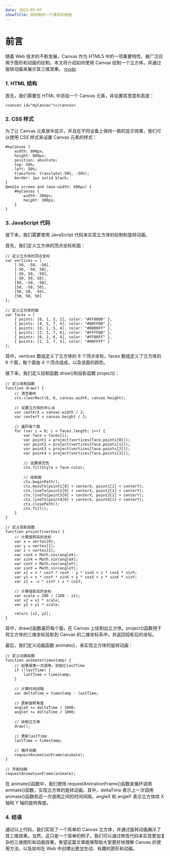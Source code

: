 ```yaml
---
date: 2023-05-07
showTitle: 如何制作一个漂亮的按钮
---
```


# 前言

随着 Web 技术的不断发展，Canvas 作为 HTML5 中的一项重要特性，被广泛应用于图形和动画的绘制。本文将介绍如何使用 Canvas 绘制一个立方体，并通过旋转动画来展示其三维效果。
[jcode](https://code.juejin.cn/pen/7229320099902160896)

### 1. HTML 结构

首先，我们需要在 HTML 中添加一个 Canvas 元素，并设置其宽度和高度：

```
<canvas id="myCanvas"></canvas>
```

### 2. CSS 样式

为了让 Canvas 元素居中显示，并且在不同设备上保持一致的显示效果，我们可以使用 CSS 样式来设置 Canvas 元素的样式：

```
#myCanvas {
    width: 800px;
    height: 800px;
    position: absolute;
    top: 50%;
    left: 50%;
    transform: translate(-50%, -50%);
    border: 1px solid black;
}
@media screen and (max-width: 600px) {
    #myCanvas {
        width: 300px;
        height: 300px;
    }
}
```

### 3. JavaScript 代码

接下来，我们需要使用 JavaScript 代码来实现立方体的绘制和旋转动画。

首先，我们定义立方体的顶点坐标和面：

```
// 定义立方体的顶点坐标
var vertices = [
    [-50, -50, -50],
    [-50, -50, 50],
    [-50, 50, -50],
    [-50, 50, 50],
    [50, -50, -50],
    [50, -50, 50],
    [50, 50, -50],
    [50, 50, 50]
];

// 定义立方体的面
var faces = [
    { points: [0, 1, 3, 2], color: "#FF0000" },
    { points: [4, 5, 7, 6], color: "#00FF00" },
    { points: [0, 1, 5, 4], color: "#0000FF" },
    { points: [2, 3, 7, 6], color: "#FFFF00" },
    { points: [0, 2, 6, 4], color: "#FF00FF" },
    { points: [1, 3, 7, 5], color: "#00FFFF" }
];
```

其中，vertices 数组定义了立方体的 8 个顶点坐标，faces 数组定义了立方体的 6 个面，每个面由 4 个顶点组成，以及该面的颜色。

接下来，我们定义绘制函数 draw()和投影函数 project()：

```
// 定义绘制函数
function draw() {
    // 清空画布
    ctx.clearRect(0, 0, canvas.width, canvas.height);

    // 设置立方体的中心点
    var centerX = canvas.width / 2;
    var centerY = canvas.height / 2;

    // 遍历每个面
    for (var i = 0; i < faces.length; i++) {
        var face = faces[i];
        var point1 = project(vertices[face.points[0]]);
        var point2 = project(vertices[face.points[1]]);
        var point3 = project(vertices[face.points[2]]);
        var point4 = project(vertices[face.points[3]]);

        // 设置填充色
        ctx.fillStyle = face.color;

        // 绘制面
        ctx.beginPath();
        ctx.moveTo(point1[0] + centerX, point1[1] + centerY);
        ctx.lineTo(point2[0] + centerX, point2[1] + centerY);
        ctx.lineTo(point3[0] + centerX, point3[1] + centerY);
        ctx.lineTo(point4[0] + centerX, point4[1] + centerY);
        ctx.closePath();
        ctx.fill();
    }
}

// 定义投影函数
function project(vertex) {
    // 计算旋转后的坐标
    var x = vertex[0];
    var y = vertex[1];
    var z = vertex[2];
    var cosX = Math.cos(angleX);
    var sinX = Math.sin(angleX);
    var cosY = Math.cos(angleY);
    var sinY = Math.sin(angleY);
    var x1 = x * cosY * cosX - y * sinX + z * cosX * sinY;
    var y1 = x * cosY * sinX + y * cosX + z * sinX * sinY;
    var z1 = -x * sinY + z * cosY;

    // 计算投影后的坐标
    var scale = 200 / (200 - z1);
    var x2 = x1 * scale;
    var y2 = y1 * scale;

    return [x2, y2];
}
```

其中，draw()函数遍历每个面，在 Canvas 上绘制出立方体。project()函数用于将立方体的三维坐标投影到 Canvas 的二维坐标系中，并返回投影后的坐标。

最后，我们定义动画函数 animate()，来实现立方体的旋转动画：

```
// 定义动画函数
function animate(timestamp) {
    // 如果是第一次调用，初始化lastTime
    if (!lastTime) {
        lastTime = timestamp;
    }

    // 计算时间间隔
    var deltaTime = timestamp - lastTime;

    // 更新旋转角度
    angleX += deltaTime / 1000;
    angleY += deltaTime / 1000;

    // 绘制立方体
    draw();

    // 更新lastTime
    lastTime = timestamp;

    // 循环动画
    requestAnimationFrame(animate);
}

// 开始动画
requestAnimationFrame(animate);
```

在 animate()函数中，我们使用 requestAnimationFrame()函数来循环调用 animate()函数，实现立方体的旋转动画。其中，deltaTime 表示上一次调用 animate()函数和这一次调用之间的时间间隔，angleX 和 angleY 表示立方体绕 X 轴和 Y 轴的旋转角度。

### 4. 结语

通过以上代码，我们实现了一个简单的 Canvas 立方体，并通过旋转动画展示了其三维效果。当然，这只是一个简单的例子，我们可以通过修改代码来实现更加复杂的三维图形和动画效果。希望这篇文章能够帮助大家更好地理解 Canvas 的使用方法，以及如何在 Web 中创建出更加生动、有趣的图形和动画。
